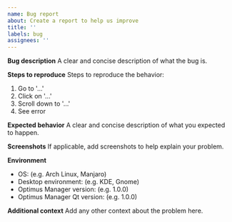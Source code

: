 ```yaml
---
name: Bug report
about: Create a report to help us improve
title: ''
labels: bug
assignees: ''
---
```


**Bug description**
A clear and concise description of what the bug is.

**Steps to reproduce**
Steps to reproduce the behavior:

1.  Go to '...'
2.  Click on '...'
3.  Scroll down to '...'
4.  See error

**Expected behavior**
A clear and concise description of what you expected to happen.

**Screenshots**
If applicable, add screenshots to help explain your problem.

**Environment**

-   OS: (e.g. Arch Linux, Manjaro)
-   Desktop environment: (e.g. KDE, Gnome)
-   Optimus Manager version: (e.g. 1.0.0)
-   Optimus Manager Qt version: (e.g. 1.0.0)

**Additional context**
Add any other context about the problem here.
